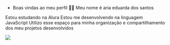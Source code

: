 - Boas vindas ao meu perfil 💙💙
Meu nome é aria eduarda dos santos 

Estou estudando na Alura
Estou me desenvolvendo na linguagem JavaScript
Utilizo esse espaço para minha organização e compartilhamento dos meu projetos desenvolvidos

![](https://github.com/mariadocete/mariadocete/assets/172800938/e7f92009-ec50-403b-9076-ed6159ccc7a2)
